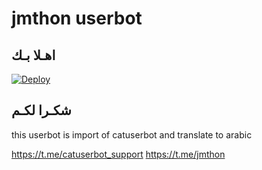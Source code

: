# jmthon userbot

## اهـلا بـك

[![Deploy](https://Mazennnn55/deploy/button.svg)](https://heroku.com/deploy?template=https://github.com/Mazennnn55/pack)

## شكـرا لكـم 


this userbot is import of catuserbot and translate to arabic

https://t.me/catuserbot_support
https://t.me/jmthon
